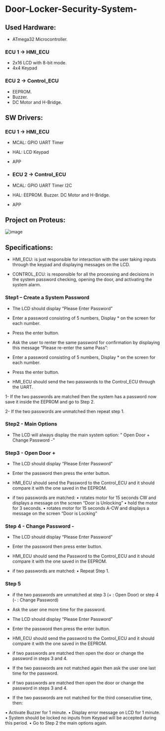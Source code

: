 # Door-Locker-Security-System-

## Used Hardware:
- ATmega32 Microcontroller.
  
### ECU 1 -> HMI_ECU
- 2x16 LCD with 8-bit mode.
- 4x4 Keypad

### ECU 2 -> Control_ECU
- EEPROM.
- Buzzer.
- DC Motor and H-Bridge.

## SW Drivers:
### ECU 1 -> HMI_ECU
- MCAL:
GPIO
UART
Timer

- HAL:
LCD
Keypad

- APP

- ### ECU 2 -> Control_ECU
- MCAL:
GPIO
UART
Timer
I2C

- HAL:
EEPROM.
Buzzer.
DC Motor and H-Bridge.

- APP


## Project on Proteus: 
![image](https://github.com/EsraaKhaledMostafa/Door-Locker-Security-System-/assets/87395019/0a1cfedb-ad2b-47ba-92ed-26ef81756284)


## Specifications:
- HMI_ECU: is just responsible for interaction with the user taking inputs through the keypad and displaying messages on the LCD.

- CONTROL_ECU: is responsible for all the processing and decisions in the system password
checking, opening the door, and activating the system alarm.

### Step1 – Create a System Password
- The LCD should display “Please Enter Password” 
- Enter a password consisting of 5 numbers, Display * on the screen for each number.
- Press the enter button.
- Ask the user to renter the same password for confirmation by displaying this message
“Please re-enter the same Pass”:
- Enter a password consisting of 5 numbers, Display * on the screen for each number.
- Press the enter button.
  
- HMI_ECU should send the two passwords to the Control_ECU through the UART.
  
1- If the two passwords are matched then the system has a password now save it
inside the EEPROM and go to Step 2.

2- If the two passwords are unmatched then repeat step 1.
 
### Step2 - Main Options
- The LCD will always display the main system option: " Open Door + Change Password -"

### Step3 - Open Door +
- The LCD should display “Please Enter Password” 
- Enter the password then press the enter button.
  
- HMI_ECU should send the Password to the Control_ECU and it should compare it
with the one saved in the EEPROM.

- if two passwords are matched:
• rotates motor for 15 seconds CW and displays a message on the screen
“Door is Unlocking”
• hold the motor for 3 seconds.
• rotates motor for 15 seconds A-CW and displays a message on the screen
“Door is Locking”

### Step 4 - Change Password -
- The LCD should display “Please Enter Password”
- Enter the password then press enter button.
- HMI_ECU should send the Password to the Control_ECU and it should compare it
with the one saved in the EEPROM.

- if two passwords are matched:
• Repeat Step 1.

### Step 5
- if the two passwords are unmatched at step 3 (+ : Open Door) or step 4 (- : Change
Password)
- Ask the user one more time for the password.
- The LCD should display “Please Enter Password” 
- Enter the password then press the enter button.
- HMI_ECU should send the password to the Control_ECU and it should compare it
with the one saved in the EEPROM.

- if two passwords are matched then open the door or change the password in steps
3 and 4.
  
- If the two passwords are not matched again then ask the user one last time for the
password.

- if two passwords are matched then open the door or change the password in steps
3 and 4.

- If the two passwords are not matched for the third consecutive time, then:
  
• Activate Buzzer for 1 minute.
• Display error message on LCD for 1 minute.
• System should be locked no inputs from Keypad will be accepted during
this period.
• Go to Step 2 the main options again.


